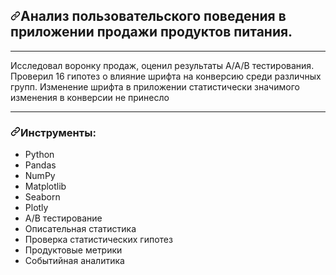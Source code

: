 <div data-target="readme-toc.content" class="Box-body px-5 pb-5">
            <article class="markdown-body entry-content container-lg" itemprop="text"><h2 dir="auto"><a id="user-content-анализ--пользовательского--поведения--в--приложении--продажи--продуктов--питания" class="anchor" aria-hidden="true" href="#анализ--пользовательского--поведения--в--приложении--продажи--продуктов--питания."><svg class="octicon octicon-link" viewBox="0 0 16 16" version="1.1" width="16" height="16" aria-hidden="true"><path fill-rule="evenodd" d="M7.775 3.275a.75.75 0 001.06 1.06l1.25-1.25a2 2 0 112.83 2.83l-2.5 2.5a2 2 0 01-2.83 0 .75.75 0 00-1.06 1.06 3.5 3.5 0 004.95 0l2.5-2.5a3.5 3.5 0 00-4.95-4.95l-1.25 1.25zm-4.69 9.64a2 2 0 010-2.83l2.5-2.5a2 2 0 012.83 0 .75.75 0 001.06-1.06 3.5 3.5 0 00-4.95 0l-2.5 2.5a3.5 3.5 0 004.95 4.95l1.25-1.25a.75.75 0 00-1.06-1.06l-1.25 1.25a2 2 0 01-2.83 0z"></path></svg></a>Анализ пользовательского поведения в приложении продажи продуктов питания.</h2>
<hr>
<p dir="auto">Исследовал воронку продаж, оценил результаты A/A/B тестирования. Проверил 16 гипотез о влияние шрифта на конверсию среди различных групп. Изменение шрифта в приложении статистически значимого изменения в конверсии не принесло</p>
<hr>
<h3 dir="auto"><a id="user-content-инструменты" class="anchor" aria-hidden="true" href="#инструменты"><svg class="octicon octicon-link" viewBox="0 0 16 16" version="1.1" width="16" height="16" aria-hidden="true"><path fill-rule="evenodd" d="M7.775 3.275a.75.75 0 001.06 1.06l1.25-1.25a2 2 0 112.83 2.83l-2.5 2.5a2 2 0 01-2.83 0 .75.75 0 00-1.06 1.06 3.5 3.5 0 004.95 0l2.5-2.5a3.5 3.5 0 00-4.95-4.95l-1.25 1.25zm-4.69 9.64a2 2 0 010-2.83l2.5-2.5a2 2 0 012.83 0 .75.75 0 001.06-1.06 3.5 3.5 0 00-4.95 0l-2.5 2.5a3.5 3.5 0 004.95 4.95l1.25-1.25a.75.75 0 00-1.06-1.06l-1.25 1.25a2 2 0 01-2.83 0z"></path></svg></a>Инструменты:</h3>
<ul dir="auto">
<li>Python</li>
<li>Pandas</li>
<li>NumPy</li>
<li>Matplotlib</li>
<li>Seaborn</li>
<li>Plotly</li>
<li>A/B тестирование</li>
<li>Описательная статистика</li>
<li>Проверка статистических гипотез</li>
<li>Продуктовые метрики</li>
<li>Событийная аналитика</li>
<br>
</ul>
</article>
</div>
